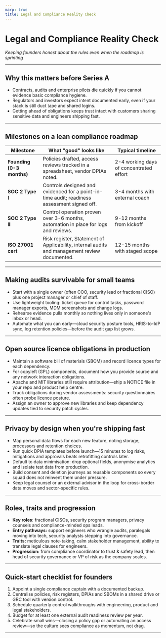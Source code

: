 ```yaml
---
marp: true
title: Legal and Compliance Reality Check
---
```


# Legal and Compliance Reality Check
*Keeping founders honest about the rules even when the roadmap is sprinting*

---

## Why this matters before Series A
- Contracts, audits and enterprise pilots die quickly if you cannot evidence basic compliance hygiene.
- Regulators and investors expect intent documented early, even if your stack is still duct tape and shared logins.
- Getting ahead of obligations keeps trust intact with customers sharing sensitive data and engineers shipping fast.

---

## Milestones on a lean compliance roadmap
| Milestone | What "good" looks like | Typical timeline |
| --- | --- | --- |
| **Founding (0-3 months)** | Policies drafted, access reviews tracked in a spreadsheet, vendor DPIAs noted. | 2-4 working days of concentrated effort |
| **SOC 2 Type I** | Controls designed and evidenced for a point-in-time audit; readiness assessment signed off. | 3-4 months with external coach |
| **SOC 2 Type II** | Control operation proven over 3-6 months, automation in place for logs and reviews. | 9-12 months from kickoff |
| **ISO 27001 cert** | Risk register, Statement of Applicability, internal audits and management review documented. | 12-15 months with staged scope |

---

## Making audits survivable for small teams
- Start with a single owner (often COO, security lead or fractional CISO) plus one project manager or chief of staff.
- Use lightweight tooling: ticket queue for control tasks, password manager exports, MDM screenshots and change logs.
- Rehearse evidence pulls monthly so nothing lives only in someone's inbox or head.
- Automate what you can early—cloud security posture tools, HRIS-to-IdP sync, log retention policies—before the audit gap list grows.

---

## Open source licence obligations in production
- Maintain a software bill of materials (SBOM) and record licence types for each dependency.
- For copyleft (GPL) components, document how you provide source and any network interaction obligations.
- Apache and MIT libraries still require attribution—ship a NOTICE file in your repo and product help centre.
- Track obligations during vendor assessments: security questionnaires often probe licence posture.
- Assign an owner to approve new libraries and keep dependency updates tied to security patch cycles.

---

## Privacy by design when you're shipping fast
- Map personal data flows for each new feature, noting storage, processors and retention choices.
- Run quick DPIA templates before launch—15 minutes to log risks, mitigations and approvals beats retrofitting controls later.
- Default to data minimisation: drop optional fields, anonymise analytics and isolate test data from production.
- Build consent and deletion journeys as reusable components so every squad does not reinvent them under pressure.
- Keep legal counsel or an external advisor in the loop for cross-border data moves and sector-specific rules.

---

## Roles, traits and progression
- **Key roles:** fractional CISOs, security program managers, privacy counsels and compliance-minded ops leads.
- **Entry pathways:** support engineers who wrangle audits, paralegals moving into tech, security analysts stepping into governance.
- **Traits:** meticulous note-taking, calm stakeholder management, ability to translate legal clauses for engineers.
- **Progression:** from compliance coordinator to trust & safety lead, then head of security governance or VP of risk as the company scales.

---

## Quick-start checklist for founders
1. Appoint a single compliance captain with a documented backup.
2. Centralise policies, risk registers, DPIAs and SBOMs in a shared drive or GRC tool with version control.
3. Schedule quarterly control walkthroughs with engineering, product and legal stakeholders.
4. Budget for at least one external audit readiness review per year.
5. Celebrate small wins—closing a policy gap or automating an access review—so the culture sees compliance as momentum, not drag.

---
